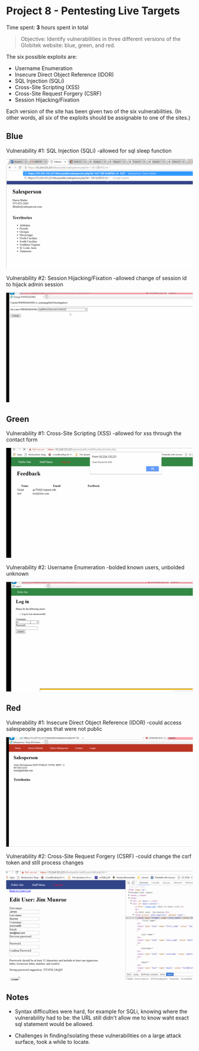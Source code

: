 # Project 8 - Pentesting Live Targets

Time spent: **3** hours spent in total

> Objective: Identify vulnerabilities in three different versions of the Globitek website: blue, green, and red.

The six possible exploits are:
* Username Enumeration
* Insecure Direct Object Reference (IDOR)
* SQL Injection (SQLi)
* Cross-Site Scripting (XSS)
* Cross-Site Request Forgery (CSRF)
* Session Hijacking/Fixation

Each version of the site has been given two of the six vulnerabilities. (In other words, all six of the exploits should be assignable to one of the sites.)

## Blue

Vulnerability #1: SQL Injection (SQLi)
-allowed for sql sleep function

<img src=https://github.com/Granty1231/Codepath8/blob/master/cpweek8-sqli.gif/>

Vulnerability #2: Session Hijacking/Fixation
-allowed change of session id to hijack admin session

<img src=https://github.com/Granty1231/Codepath8/blob/master/cpweek8-session.gif/>

## Green

Vulnerability #1: Cross-Site Scripting (XSS)
-allowed for xss through the contact form

<img src=https://github.com/Granty1231/Codepath8/blob/master/cpweek8-xss.gif/>

Vulnerability #2: Username Enumeration
-bolded known users, unbolded unknown

<img src=https://github.com/Granty1231/Codepath8/blob/master/cpweek8-uenum.gif/>


## Red

Vulnerability #1: Insecure Direct Object Reference (IDOR)
-could access salespeople pages that were not public

<img src=https://github.com/Granty1231/Codepath8/blob/master/cpweek8-idor.gif/>

Vulnerability #2: Cross-Site Request Forgery (CSRF)
-could change the csrf token and still process changes

<img src=https://github.com/Granty1231/Codepath8/blob/master/cpweek8-csrf.gif/>


## Notes

- Syntax difficulties were hard, for example for SQLi, knowing where the vulnerability had to be: the URL still didn't allow me to know waht exact sql statement would be allowed.

- Challenges in finding/isolating these vulnerabilities on a large attack surface, took a while to locate.

